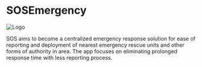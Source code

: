 # SOSEmergency
![Logo](http://i.imgur.com/yIvpNBC.png)

SOS aims to become a centralized emergency response solution for ease of reporting and deployment of nearest emergency rescue units and other forms of authority in area. The app focuses on eliminating prolonged response time with less reporting process.

